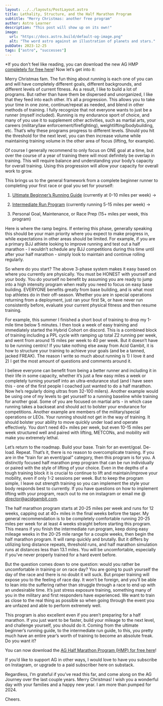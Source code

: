 ```yaml
---
layout: ../../layouts/PostLayout.astro
title: Lethality, Structure, and the Half Marathon Program
subtitle: "Merry Christmas: another free program"
author: Astro Learner
description: "This post will show up on its own!"
image:
  url: "https://docs.astro.build/default-og-image.png"
  alt: "The word astro against an illustration of planets and stars."
pubDate: 2023-12-25
tags: ["astro", "successes"]
---
```


\*If you don’t feel like reading, you can download the new AG HMP [completely for free here](https://acidgambit.gumroad.com/l/HMP)! Now let’s get into it:

Merry Christmas fam. The fun thing about running is each one of you can and will have completely different goals, different backgrounds, and different levels of current fitness. As a result, I like to build a lot of programs. But rather than have them be dispersed and unorganized, I like that they feed into each other. It’s all a progression. This allows you to take your time in one zone, continue/repeat as needed, and blend in other methods of training. I fully recognize that not everyone wants to just be a runner (myself included). Running is my endurance sport of choice, and many of you use it to supplement other activities, such as martial arts, your careers (military/law enforcement/firefighting), weightlifting/bodybuilding, etc. That’s why these programs progress to different levels. Should you hit the threshold for the next level, you can then increase volume while maintaining training volume in the other area of focus (lifting, for example).

Of course I generally recommend to only focus on ONE goal at a time, but over the course of a year of training there will most definitely be overlap in training. This will require balance and understanding your body’s capacity for overall training. Using this progression will allow your capacity for overall work to grow.

This brings us to the general framework from a complete beginner runner to completing your first race or goal you set for yourself:

1. [Ultimate Beginner’s Running Guide](https://acidgambit.substack.com/p/the-ultimate-beginners-running-guide) (currently at 0-10 miles per week) →

2. [Intermediate Run Program](https://acidgambit.substack.com/p/launching-a-new-free-run-program) (currently running 5-15 miles per week) →

3. Personal Goal, Maintenance, or Race Prep (15+ miles per week, this program)

Here is where the ramp begins. If entering this phase, generally speaking this should be your main priority where you expect to make progress in, while expectations in other areas should be limited. For example, if you are a primary BJJ athlete looking to improve running and test out a half marathon - I wouldn’t schedule any BJJ competitions during this time until after your half marathon - simply look to maintain and continue rolling regularly.

So where do you start? The above 3-phase system makes it easy based on where you currently are physically. You must be HONEST with yourself and your body. You do yourself no benefit by assuming you are ready to jump into a high intensity program when really you need to focus on easy base building. EVERYONE benefits greatly from base building, and is what most top athletes do in their off-season. Whether you are in special operations returning from a deployment, just ran your first 5k, or have never run consistently before, evaluate your current physical fitness and then resume training.

For example, this summer I finished a short bout of training to drop my 1-mile time below 5 minutes. I then took a week of easy training and immediately started the Hybrid Cohort on discord. This is a combined block of training including a PPL cycle with ramping up total Z2 running per week, and went from around 15 miles per week to 40 per week. But it doesn’t have to be running centric! If you take nothing else away from Acid Gambit, it is how to structure your training to achieve your goals (and be a tanned, jacked FREAK). The reason I write so much about running is 1) I love it and 2) I get the most amount of questions and comments around it.

I believe everyone can benefit from being a better runner and including it in their life in some capacity, whether it’s just a few easy miles a week or completely turning yourself into an ultra-endurance stud (and I have seen this - one of the first people I coached just wanted to do a half marathon. Now he’s regularly doing ultras from 32-100 milers). Another example would be using one of my levels to get yourself to a running baseline while training for another goal. Some of you are focused on martial arts - in which case running takes a backseat and should act to bolster your endurance for competitions. Another example are members of the military/special operations or LEOs. Your running should not get in the way of training. It should bolster your ability to move quickly under load and operate effectively. You don’t need 40+ miles per week, but even 10-15 miles per week structured well and paired with lifting, METCONs, and mobility will make you extremely lethal.

Let’s return to the roadmap. Build your base. Train for an event/goal. De-load. Repeat. That’s it, there is no reason to overcomplicate training. If you are in the “train for an event/goal” category, then this program is for you. A distinctly focused half marathon prep program that can be run individually or paired with the style of lifting of your choice. Even in the depths of a tough training block it is crucial to continue to lift and maintain/improve your mobility, even if only 1-2 sessions per week. But to keep the program simple, I leave out strength training so you can implement the style your body responds best to currently. If you have questions on how to implement lifting with your program, reach out to me on instagram or email me @ director@acidgambit.com.

The half marathon program starts at 20-25 miles per week and runs for 12 weeks, capping out at 40+ miles in the final weeks before the taper. My general recommendation is to be completely comfortable running 20-25 miles per week for at least 4 weeks straight before starting this program. This means if you finish the intermediate run program, keep doing easy mileage weeks in the 20-25 mile range for a couple weeks, then begin the half marathon program. It will ramp quickly and brutally. But it differs by utilizing long distance repeats, threshold runs, and half marathon simulation runs at distances less than 13.1 miles. You will be uncomfortable, especially if you’ve never properly trained for a hard event before.

But the question comes down to one question: would you rather be uncomfortable in training or on race day? You are going to push yourself the day of the race and there is no doubt it will suck. But proper training will expose you to the feeling of race day. It won’t be foreign, and you’ll be able to lean into the suffering rather than struggle through a race to end up with an undesirable time. It’s just stress exposure training, something many of you in the military and first responders have experienced. We want to train as close to the real thing as possible so when going through the event you are unfazed and able to perform extremely well.

This program is also excellent even if you aren’t preparing for a half marathon. If you just want to be faster, build your mileage to the next level, and challenge yourself, you should do it. Coming from the ultimate beginner’s running guide, to the intermediate run guide, to this, you pretty much have an entire year’s worth of training to become an absolute freak. Do you want it?

You can now download the [AG Half Marathon Program (HMP) for free here](https://acidgambit.gumroad.com/l/HMP)!

If you’d like to support AG in other ways, I would love to have you subscribe on Instagram, or upgrade to a paid subscriber here on substack.

Regardless, I’m grateful if you’ve read this far, and come along on the AG Journey over the last couple years. Merry Christmas! I wish you a wonderful day with your families and a happy new year. I am more than pumped for 2024.

Cheers.
